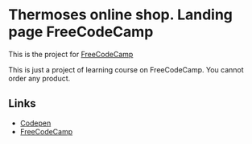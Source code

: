 # Thermoses online shop. Landing page FreeCodeCamp

This is the project for [FreeCodeCamp](https://www.freecodecamp.org/learn/responsive-web-design/responsive-web-design-projects/build-a-product-landing-page)

This is just a project of learning course on FreeCodeCamp. You cannot order any product.

## Links

* [Codepen](https://codepen.io/alexhuginn/full/MMgOoR)
* [FreeCodeCamp](https://freecodecamp.org/alexhuginn)

